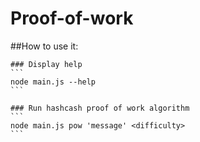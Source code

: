 # Proof-of-work

##How to use it:
	
	### Display help
	```
	node main.js --help  
	```

	### Run hashcash proof of work algorithm
	```
	node main.js pow 'message' <difficulty> 
	```